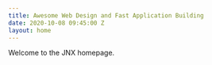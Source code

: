 ```yaml
---
title: Awesome Web Design and Fast Application Building
date: 2020-10-08 09:45:00 Z
layout: home
---
```


Welcome to the JNX homepage.